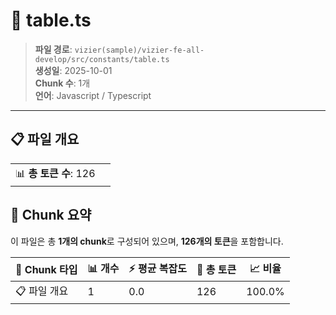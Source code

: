 # 📄 table.ts

> **파일 경로**: `vizier(sample)/vizier-fe-all-develop/src/constants/table.ts`  
> **생성일**: 2025-10-01  
> **Chunk 수**: 1개  
> **언어**: Javascript / Typescript
---


## 📋 파일 개요

| | |
|--|--|
| 📊 **총 토큰 수**: 126 |  |






## 🧩 Chunk 요약

이 파일은 총 **1개의 chunk**로 구성되어 있으며, **126개의 토큰**을 포함합니다.

| 🧩 Chunk 타입 | 📊 개수 | ⚡ 평균 복잡도 | 📝 총 토큰 | 📈 비율 |
|---------------|--------|-------------|----------|--------|
| 📋 파일 개요 | 1 | 0.0 | 126 | 100.0% |

